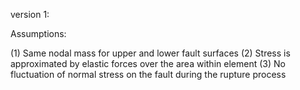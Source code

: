 version 1: 

Assumptions:

(1) Same nodal mass for upper and lower fault surfaces
(2) Stress is approximated by elastic forces over the area within element
(3) No fluctuation of normal stress on the fault during the rupture process